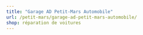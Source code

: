 ```yaml
---
title: "Garage AD Petit-Mars Automobile"
url: /petit-mars/garage-ad-petit-mars-automobile/
shop: réparation de voitures
---
```

